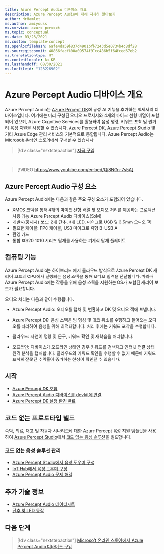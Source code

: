 ```yaml
---
title: Azure Percept Audio 디바이스 개요
description: Azure Percept Audio에 대해 자세히 알아보기
author: MrHamlet
ms.author: amiyouss
ms.service: azure-percept
ms.topic: conceptual
ms.date: 03/23/2021
ms.custom: template-concept
ms.openlocfilehash: 6afe4da59b837d4901bfb7243d5e0734b4c8df28
ms.sourcegitcommit: 40866facf800a09574f97cc486b5f64fced67eb2
ms.translationtype: HT
ms.contentlocale: ko-KR
ms.lasthandoff: 08/30/2021
ms.locfileid: "123226902"
---
```

# <a name="azure-percept-audio-device-overview"></a>Azure Percept Audio 디바이스 개요

Azure Percept Audio는 [Azure Percept DK](./overview-azure-percept-dk.md)에 음성 AI 기능을 추가하는 액세서리 디바이스입니다. 여기에는 미리 구성된 오디오 프로세서와 4개의 마이크 선형 배열이 포함되어 있으며, Azure Cognitive Services를 활용하여 음성 명령, 키워드 포착 및 원거리 음성 지원을 사용할 수 있습니다. Azure Percept DK, [Azure Percept Studio](https://go.microsoft.com/fwlink/?linkid=2135819) 및 기타 Azure Edge 관리 서비스와 기본적으로 통합됩니다. Azure Percept Audio는 [Microsoft 온라인 스토어](https://go.microsoft.com/fwlink/p/?LinkId=2155270)에서 구매할 수 있습니다.

> [!div class="nextstepaction"]
> [지금 구입](https://go.microsoft.com/fwlink/p/?LinkId=2155270)

</br>

> [!VIDEO https://www.youtube.com/embed/Qj8NGn-7s5A]

## <a name="azure-percept-audio-components"></a>Azure Percept Audio 구성 요소

Azure Percept Audio에는 다음과 같은 주요 구성 요소가 포함되어 있습니다.

- XMOS 코덱을 통해 4개의 마이크 선형 배열 및 오디오 처리를 제공하는 프로덕션 사용 가능 Azure Percept Audio 디바이스(SoM)
- 개발자(중재자) 보드: 2개 단추, 3개 LED, 마이크로 USB 및 3.5mm 오디오 잭
- 필요한 케이블: FPC 케이블, USB 마이크로 유형 B-USB A
- 환영 카드
- 통합 80/20 1010 시리즈 탑재를 사용하는 기계식 탑재 플레이트

## <a name="compute-capabilities"></a>컴퓨팅 기능 

Azure Percept Audio는 하이브리드 에지 클라우드 방식으로 Azure Percept DK 캐리어 보드의 CPU에서 실행되는 음성 스택을 통해 오디오 입력을 전달합니다. 따라서 Azure Percept Audio에는 작동을 위해 음성 스택을 지원하는 OS가 포함된 캐리어 보드가 필요합니다. 

오디오 처리는 다음과 같이 수행됩니다. 

- Azure Percept Audio: 오디오를 캡처 및 변환하고 DK 및 오디오 잭에 보냅니다.

- Azure Percept DK: 음성 스택은 빔 형성 및 에코 취소를 수행하고 들어오는 오디오를 처리하여 음성을 위해 최적화합니다. 처리 후에는 키워드 포착을 수행합니다.

- 클라우드: 자연어 명령 및 문구, 키워드 확인 및 재학습을 처리합니다. 

- 오프라인: 디바이스가 오프라인 상태인 경우 키워드를 검색하고 인터넷 연결 상태 원격 분석을 캡처합니다. 클라우드의 키워드 확인을 수행할 수 없기 때문에 키워드 포착의 잘못된 수락률이 증가하는 현상이 확인될 수 있습니다. 

## <a name="getting-started"></a>시작

- [Azure Percept DK 조합](./quickstart-percept-dk-unboxing.md)
- [Azure Percept Audio 디바이스를 devkit에 연결](./quickstart-percept-audio-setup.md)
- [Azure Percept DK 설정 환경 완료](./quickstart-percept-dk-set-up.md)

## <a name="build-a-no-code-prototype"></a>코드 없는 프로토타입 빌드

숙박, 의료, 재고 및 자동차 시나리오에 대한 Azure Percept 음성 지원 템플릿을 사용하여 [Azure Percept Studio](https://go.microsoft.com/fwlink/?linkid=2135819)에서 [코드 없는 음성 솔루션](./tutorial-no-code-speech.md)을 빌드합니다.

### <a name="manage-your-no-code-speech-solution"></a>코드 없는 음성 솔루션 관리

- [Azure Percept Studio에서 음성 도우미 구성](./how-to-manage-voice-assistant.md)
- [IoT Hub에서 음성 도우미 구성](./how-to-configure-voice-assistant.md)
- [Azure Percept Audio 문제 해결](./troubleshoot-audio-accessory-speech-module.md)

## <a name="additional-technical-information"></a>추가 기술 정보

- [Azure Percept Audio 데이터시트](./azure-percept-audio-datasheet.md)
- [단추 및 LED 동작](./audio-button-led-behavior.md)

## <a name="next-steps"></a>다음 단계

> [!div class="nextstepaction"]
> [Microsoft 온라인 스토어에서 Azure Percept Audio 디바이스 구입](https://go.microsoft.com/fwlink/p/?LinkId=2155270)
